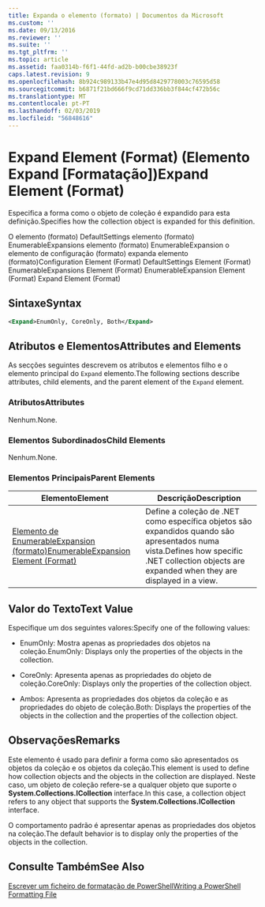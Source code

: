```yaml
---
title: Expanda o elemento (formato) | Documentos da Microsoft
ms.custom: ''
ms.date: 09/13/2016
ms.reviewer: ''
ms.suite: ''
ms.tgt_pltfrm: ''
ms.topic: article
ms.assetid: faa0314b-f6f1-44fd-ad2b-b00cbe38923f
caps.latest.revision: 9
ms.openlocfilehash: 8b924c989133b47e4d95d8429778003c76595d58
ms.sourcegitcommit: b6871f21bd666f9cd71dd336bb3f844cf472b56c
ms.translationtype: MT
ms.contentlocale: pt-PT
ms.lasthandoff: 02/03/2019
ms.locfileid: "56848616"
---
```

# <a name="expand-element-format"></a><span data-ttu-id="8f4c2-102">Expand Element (Format) (Elemento Expand [Formatação])</span><span class="sxs-lookup"><span data-stu-id="8f4c2-102">Expand Element (Format)</span></span>

<span data-ttu-id="8f4c2-103">Especifica a forma como o objeto de coleção é expandido para esta definição.</span><span class="sxs-lookup"><span data-stu-id="8f4c2-103">Specifies how the collection object is expanded for this definition.</span></span>

<span data-ttu-id="8f4c2-104">O elemento (formato) DefaultSettings elemento (formato) EnumerableExpansions elemento (formato) EnumerableExpansion o elemento de configuração (formato) expanda elemento (formato)</span><span class="sxs-lookup"><span data-stu-id="8f4c2-104">Configuration Element (Format) DefaultSettings Element (Format) EnumerableExpansions Element (Format) EnumerableExpansion Element (Format) Expand Element (Format)</span></span>

## <a name="syntax"></a><span data-ttu-id="8f4c2-105">Sintaxe</span><span class="sxs-lookup"><span data-stu-id="8f4c2-105">Syntax</span></span>

```xml
<Expand>EnumOnly, CoreOnly, Both</Expand>
```

## <a name="attributes-and-elements"></a><span data-ttu-id="8f4c2-106">Atributos e Elementos</span><span class="sxs-lookup"><span data-stu-id="8f4c2-106">Attributes and Elements</span></span>

<span data-ttu-id="8f4c2-107">As secções seguintes descrevem os atributos e elementos filho e o elemento principal do `Expand` elemento.</span><span class="sxs-lookup"><span data-stu-id="8f4c2-107">The following sections describe attributes, child elements, and the parent element of the `Expand` element.</span></span>

### <a name="attributes"></a><span data-ttu-id="8f4c2-108">Atributos</span><span class="sxs-lookup"><span data-stu-id="8f4c2-108">Attributes</span></span>

<span data-ttu-id="8f4c2-109">Nenhum.</span><span class="sxs-lookup"><span data-stu-id="8f4c2-109">None.</span></span>

### <a name="child-elements"></a><span data-ttu-id="8f4c2-110">Elementos Subordinados</span><span class="sxs-lookup"><span data-stu-id="8f4c2-110">Child Elements</span></span>

<span data-ttu-id="8f4c2-111">Nenhum.</span><span class="sxs-lookup"><span data-stu-id="8f4c2-111">None.</span></span>

### <a name="parent-elements"></a><span data-ttu-id="8f4c2-112">Elementos Principais</span><span class="sxs-lookup"><span data-stu-id="8f4c2-112">Parent Elements</span></span>

|<span data-ttu-id="8f4c2-113">Elemento</span><span class="sxs-lookup"><span data-stu-id="8f4c2-113">Element</span></span>|<span data-ttu-id="8f4c2-114">Descrição</span><span class="sxs-lookup"><span data-stu-id="8f4c2-114">Description</span></span>|
|-------------|-----------------|
|[<span data-ttu-id="8f4c2-115">Elemento de EnumerableExpansion (formato)</span><span class="sxs-lookup"><span data-stu-id="8f4c2-115">EnumerableExpansion Element (Format)</span></span>](./enumerableexpansion-element-format.md)|<span data-ttu-id="8f4c2-116">Define a coleção de .NET como específica objetos são expandidos quando são apresentados numa vista.</span><span class="sxs-lookup"><span data-stu-id="8f4c2-116">Defines how specific .NET collection objects are expanded when they are displayed in a view.</span></span>|

## <a name="text-value"></a><span data-ttu-id="8f4c2-117">Valor do Texto</span><span class="sxs-lookup"><span data-stu-id="8f4c2-117">Text Value</span></span>

<span data-ttu-id="8f4c2-118">Especifique um dos seguintes valores:</span><span class="sxs-lookup"><span data-stu-id="8f4c2-118">Specify one of the following values:</span></span>

- <span data-ttu-id="8f4c2-119">EnumOnly: Mostra apenas as propriedades dos objetos na coleção.</span><span class="sxs-lookup"><span data-stu-id="8f4c2-119">EnumOnly: Displays only the properties of the objects in the collection.</span></span>

- <span data-ttu-id="8f4c2-120">CoreOnly: Apresenta apenas as propriedades do objeto de coleção.</span><span class="sxs-lookup"><span data-stu-id="8f4c2-120">CoreOnly: Displays only the properties of the collection object.</span></span>

- <span data-ttu-id="8f4c2-121">Ambos: Apresenta as propriedades dos objetos da coleção e as propriedades do objeto de coleção.</span><span class="sxs-lookup"><span data-stu-id="8f4c2-121">Both: Displays the properties of the objects in the collection and the properties of the collection object.</span></span>

## <a name="remarks"></a><span data-ttu-id="8f4c2-122">Observações</span><span class="sxs-lookup"><span data-stu-id="8f4c2-122">Remarks</span></span>

<span data-ttu-id="8f4c2-123">Este elemento é usado para definir a forma como são apresentados os objetos da coleção e os objetos da coleção.</span><span class="sxs-lookup"><span data-stu-id="8f4c2-123">This element is used to define how collection objects and the objects in the collection are displayed.</span></span> <span data-ttu-id="8f4c2-124">Neste caso, um objeto de coleção refere-se a qualquer objeto que suporte o **System.Collections.ICollection** interface.</span><span class="sxs-lookup"><span data-stu-id="8f4c2-124">In this case, a collection object refers to any object that supports the  **System.Collections.ICollection** interface.</span></span>

<span data-ttu-id="8f4c2-125">O comportamento padrão é apresentar apenas as propriedades dos objetos na coleção.</span><span class="sxs-lookup"><span data-stu-id="8f4c2-125">The default behavior is to display only the properties of the objects in the collection.</span></span>

## <a name="see-also"></a><span data-ttu-id="8f4c2-126">Consulte Também</span><span class="sxs-lookup"><span data-stu-id="8f4c2-126">See Also</span></span>

[<span data-ttu-id="8f4c2-127">Escrever um ficheiro de formatação de PowerShell</span><span class="sxs-lookup"><span data-stu-id="8f4c2-127">Writing a PowerShell Formatting File</span></span>](./writing-a-powershell-formatting-file.md)
